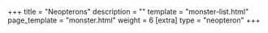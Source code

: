 +++
title = "Neopterons"
description = ""
template = "monster-list.html"
page_template = "monster.html"
weight = 6
[extra]
type = "neopteron"
+++
